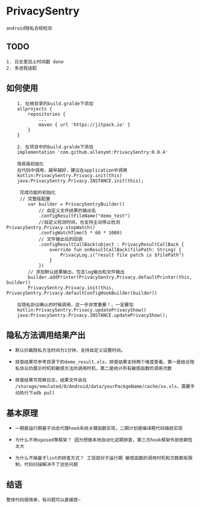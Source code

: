 # PrivacySentry
    android隐私合规检测

## TODO
    1. 日志里加上时间戳 done
    2. 多进程适配
## 如何使用

```
    1. 在根目录的build.gralde下添加
	allprojects {
		repositories {
			...
			maven { url 'https://jitpack.io' }
		}
	}
```



```
    2. 在项目中的build.gralde下添加
    implementation 'com.github.allenymt:PrivacySentry:0.0.4'
```


```
    简易版初始化
    在代码中调用，越早越好，建议在application中调用
    kotlin:PrivacySentry.Privacy.init(this)
    java:PrivacySentry.Privacy.INSTANCE.init(this);
```


```
     完成功能的初始化
     // 完整版配置
        var builder = PrivacySentryBuilder()
            // 自定义文件结果的输出名
            .configResultFileName("demo_test")
            //自定义检测时间，也支持主动停止检测 PrivacySentry.Privacy.stopWatch()
            .configWatchTime(5 * 60 * 1000)
            // 文件输出后的回调
            .configResultCallBack(object : PrivacyResultCallBack {
                override fun onResultCallBack(filePath: String) {
                    PrivacyLog.i("result file patch is $filePath")
                }
            })
        // 添加默认结果输出，包含log输出和文件输出
        builder.addPrinter(PrivacySentry.Privacy.defaultPrinter(this, builder))
        PrivacySentry.Privacy.init(this, PrivacySentry.Privacy.defaultConfigHookBuilder(builder))
```


```
    在隐私协议确认的时候调用，这一步非常重要！，一定要加
    kotlin:PrivacySentry.Privacy.updatePrivacyShow()
    java:PrivacySentry.Privacy.INSTANCE.updatePrivacyShow();
```



## 隐私方法调用结果产出
-     默认拦截隐私方法时间为1分钟，支持自定义设置时间。
-     排查结果可参考目录下的demo_result.xls，排查结果支持两个维度查看，第一是结合隐私协议的展示时机和敏感方法的调用时机，第二是统计所有敏感函数的调用次数
-     排查结果可观察日志，结果文件会在 /storage/emulated/0/Android/data/yourPackgeName/cache/xx.xls，需要手动执行下adb pull

## 基本原理
-     一期是运行期基于动态代理hook系统关键函数实现，二期计划是编译期代码插桩实现
-     为什么不用xposed等框架？ 因为想做本地自动化定期排查，第三方hook框架外部依赖性太大
-     为什么不搞基于lint的排查方式？ 工信部对于运行期 敏感函数的调用时机和次数都有限制，代码扫描解决不了这些问题


## 结语
    整体代码很简单，有问题可以直接提~